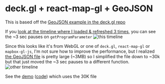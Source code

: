 # deck.gl + react-map-gl + GeoJSON

This is based off the [GeoJSON example in the deck.gl repo](https://github.com/uber/deck.gl/blob/master/examples/geojson/app.js)

If you [look at the timeline where I loaded & refreshed 3 times](https://chromedevtools.github.io/timeline-viewer/?loadTimelineFromURL=https://cdn.glitch.com/38402265-c018-45c8-a96f-a1626887e9eb%2Fabout-blank-to-silver-saxophone.glitch.me-soft-refresh-x2-hard-refresh-20171023T103321.json?1508781329730), you can see the ~3 sec pauses on `getProgramParameter`
![this timeline](https://cdn.glitch.com/38402265-c018-45c8-a96f-a1626887e9eb%2Fsilver-saxophone.glitch.me-timeline.png?1508781168506)

Since this looks like it's from WebGL or one of `deck.gl`, `react-map-gl` or `mapbox-gl-js`, I'm not sure how to improve the performance, but I realized [the GeoJSON file](https://gist.githubusercontent.com/jfsiii/b031dbbe7385d2c6822468a001d62225/raw/8ad146ac7db178b82480b8eb46eaaf406f60dc5d/USA-boundaries.json) is pretty large (~3MB) so I simplified the file down to ~30k but that just moved the ~3 sec pauses to a different function. ![other timeline](https://cdn.glitch.com/eb8c029b-6783-4bcd-87fe-df6b46584e00%2Freminiscent-glue.glitch.me-timeline.png?1508781957386)

See the [demo](reminiscent-glue.glitch.me) ([code](https://glitch.com/edit/#!/reminiscent-glue?path=client/App.js:1:0)) which uses the 30K file
